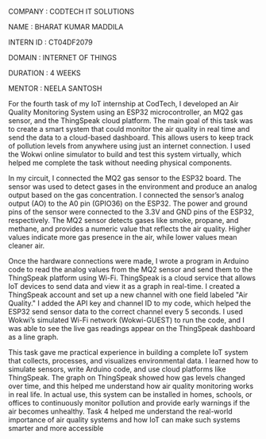 COMPANY : CODTECH IT SOLUTIONS

NAME : BHARAT KUMAR MADDILA

INTERN ID : CT04DF2079

DOMAIN : INTERNET OF THINGS

DURATION : 4 WEEKS

MENTOR : NEELA SANTOSH

For the fourth task of my IoT internship at CodTech, I developed an Air Quality Monitoring System using an ESP32 microcontroller, an MQ2 gas sensor, and the ThingSpeak cloud platform. The main goal of this task was to create a smart system that could monitor the air quality in real time and send the data to a cloud-based dashboard. This allows users to keep track of pollution levels from anywhere using just an internet connection. I used the Wokwi online simulator to build and test this system virtually, which helped me complete the task without needing physical components.

In my circuit, I connected the MQ2 gas sensor to the ESP32 board. The sensor was used to detect gases in the environment and produce an analog output based on the gas concentration. I connected the sensor’s analog output (AO) to the A0 pin (GPIO36) on the ESP32. The power and ground pins of the sensor were connected to the 3.3V and GND pins of the ESP32, respectively. The MQ2 sensor detects gases like smoke, propane, and methane, and provides a numeric value that reflects the air quality. Higher values indicate more gas presence in the air, while lower values mean cleaner air.

Once the hardware connections were made, I wrote a program in Arduino code to read the analog values from the MQ2 sensor and send them to the ThingSpeak platform using Wi-Fi. ThingSpeak is a cloud service that allows IoT devices to send data and view it as a graph in real-time. I created a ThingSpeak account and set up a new channel with one field labeled "Air Quality." I added the API key and channel ID to my code, which helped the ESP32 send sensor data to the correct channel every 5 seconds. I used Wokwi’s simulated Wi-Fi network (Wokwi-GUEST) to run the code, and I was able to see the live gas readings appear on the ThingSpeak dashboard as a line graph.

This task gave me practical experience in building a complete IoT system that collects, processes, and visualizes environmental data. I learned how to simulate sensors, write Arduino code, and use cloud platforms like ThingSpeak. The graph on ThingSpeak showed how gas levels changed over time, and this helped me understand how air quality monitoring works in real life. In actual use, this system can be installed in homes, schools, or offices to continuously monitor pollution and provide early warnings if the air becomes unhealthy. Task 4 helped me understand the real-world importance of air quality systems and how IoT can make such systems smarter and more accessible
